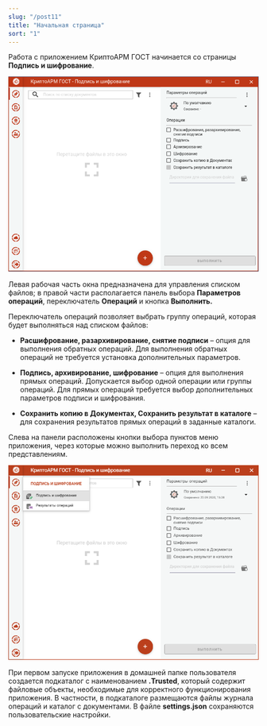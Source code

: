 ```yaml
---
slug: "/post11"
title: "Начальная страница"
sort: "1"
---
```


Работа с приложением КриптоАРМ ГОСТ начинается со страницы **Подпись и шифрование**.

![start.png](./images/start.png "Стартовое окно приложения")

Левая рабочая часть окна предназначена для управления списком файлов; в правой части располагается панель выбора **Параметров операций**, переключатель **Операций** и кнопка **Выполнить.**

Переключатель операций позволяет выбрать группу операций, которая будет выполняться над списком файлов:

-   **Расшифрование, разархивирование, снятие подписи** – опция для выполнения
    обратных операций. Для выполнения обратных операций не требуется установка
    дополнительных параметров.

-   **Подпись, архивирование, шифрование** – опция для выполнения прямых
    операций. Допускается выбор одной операции или группы операций. Для прямых
    операций требуется выбор дополнительных параметров подписи и шифрования.

-   **Сохранить копию в Документах, Сохранить результат в каталоге** – для
    сохранения результатов прямых операций в заданные каталоги.

Слева на панели расположены кнопки выбора пунктов меню приложения, через которые можно выполнить переход ко всем представлениям.

![start-menu.png](./images/start-menu.png "Пункт меню Подпись и шифрование с подменю")

При первом запуске приложения в домашней папке пользователя создается подкаталог с наименованием **.Trusted**, который содержит файловые объекты, необходимые для корректного функционирования приложения. В частности, в подкаталоге размещаются файлы журнала операций и каталог с документами. В файле **settings.json** сохраняются пользовательские настройки.
